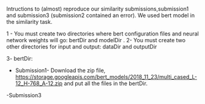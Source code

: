 Intructions to (almost) reproduce our similarity submissions,submission1 and submission3 (submission2 contained an error).
We used bert model in the similarity task.

1 - You must create two directories where bert configuration files and neural network weights will go: bertDir and modelDir .
2- You must create two other directories for input and output: dataDir and outputDir

3- bertDir:
  - Submission1-
  Download the zip file,   https://storage.googleapis.com/bert_models/2018_11_23/multi_cased_L-12_H-768_A-12.zip
  and put all the files in the bertDir.
  
  -Submission3
  
